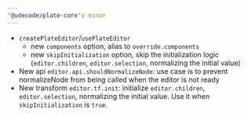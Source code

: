 ```yaml
---
'@udecode/plate-core': minor
---
```


- `createPlateEditor`/`usePlateEditor`
  - new `components` option, alias to `override.components`
  - new `skipInitialization` option, skip the initialization logic (`editor.children`, `editor.selection`, normalizing the initial value)
- New api `editor.api.shouldNormalizeNode`: use case is to prevent normalizeNode from being called when the editor is not ready
- New transform `editor.tf.init`: initialize `editor.children`, `editor.selection`, normalizing the initial value. Use it when `skipInitialization` is `true`.

